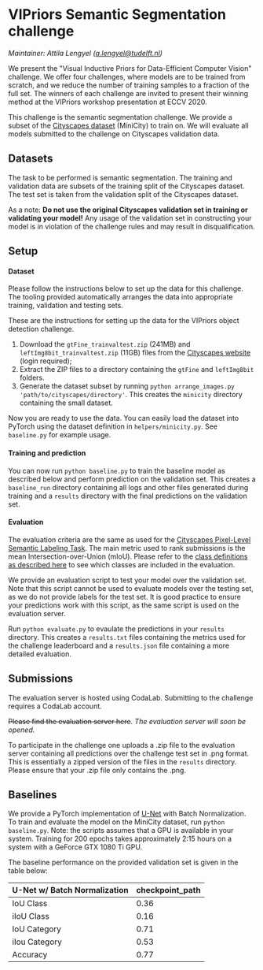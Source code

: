 # VIPriors Semantic Segmentation challenge

*Maintainer: Attila Lengyel (a.lengyel@tudelft.nl)*

We present the "Visual Inductive Priors for Data-Efficient Computer Vision" challenge. We offer four challenges, where models are to be trained from scratch, and we reduce the number of training samples to a fraction of the full set. The winners of each challenge are invited to present their winning method at the VIPriors workshop presentation at ECCV 2020.

This challenge is the semantic segmentation challenge. We provide a subset of the [Cityscapes dataset](https://www.cityscapes-dataset.com) (MiniCity) to train on. We will evaluate all models submitted to the challenge on Cityscapes validation data.

## Datasets

The task to be performed is semantic segmentation. The training and validation data are subsets of the training split of the Cityscapes dataset. The test set is taken from the validation split of the Cityscapes dataset.

As a note: **Do not use the original Cityscapes validation set in training or validating your model!** Any usage of the validation set in constructing your model is in violation of the challenge rules and may result in disqualification.

## Setup

#### Dataset

Please follow the instructions below to set up the data for this challenge. The tooling provided automatically arranges the data into appropriate training, validation and testing sets.

These are the instructions for setting up the data for the VIPriors object detection challenge.

1. Download the `gtFine_trainvaltest.zip` (241MB) and `leftImg8bit_trainvaltest.zip` (11GB) files from the [Cityscapes website](https://www.cityscapes-dataset.com/downloads/) (login required);
2. Extract the ZIP files to a directory containing the `gtFine` and `leftImg8bit` folders.
3. Generate the dataset subset by running `python arrange_images.py 'path/to/cityscapes/directory'`. This creates the `minicity` directory containing the small dataset.

Now you are ready to use the data. You can easily load the dataset into PyTorch using the dataset definition in `helpers/minicity.py`. See `baseline.py` for example usage.

#### Training and prediction

You can now run `python baseline.py` to train the baseline model as described below and perform prediction on the validation set. This creates a `baseline_run` directory containing all logs and other files generated during training and a `results` directory with the final predictions on the validation set.

#### Evaluation

The evaluation criteria are the same as used for the [Cityscapes Pixel-Level Semantic Labeling Task](https://www.cityscapes-dataset.com/benchmarks/#scene-labeling-task). The main metric used to rank submissions is the mean Intersection-over-Union (mIoU). Please refer to the [class definitions as described here](https://www.cityscapes-dataset.com/dataset-overview/#class-definitions) to see which classes are included in the evaluation.

We provide an evaluation script to test your model over the validation set. Note that this script cannot be used to evaluate models over the testing set, as we do not provide labels for the test set. It is good practice to ensure your predictions work with this script, as the same script is used on the evaluation server.

Run `python evaluate.py` to evaulate the predictions in your `results` directory. This creates a `results.txt` files containing the metrics used for the challenge leaderboard and a `results.json` file containing a more detailed evaluation.

## Submissions

The evaluation server is hosted using CodaLab. Submitting to the challenge requires a CodaLab account.

~~Please find the evaluation server here~~. *The evaluation server will soon be opened.*

To participate in the challenge one uploads a .zip file to the evaluation server containing all predictions over the challenge test set in .png format. This is essentially a zipped version of the files in the `results` directory. Please ensure that your .zip file only contains the .png.

## Baselines

We provide a PyTorch implementation of [U-Net](https://arxiv.org/abs/1505.04597) with Batch Normalization. To train and evaluate the model on the MiniCity dataset, run `python baseline.py`. Note: the scripts assumes that a GPU is available in your system. Training for 200 epochs takes approximately 2:15 hours on a system with a GeForce GTX 1080 Ti GPU.

The baseline performance on the provided validation set is given in the table below:

| U-Net w/ Batch Normalization | checkpoint_path |
| ---------------------------- | --------------- |
| IoU Class                    | 0.36            |
| iIoU Class                   | 0.16            |
| IoU Category                 | 0.71            |
| iIou Category                | 0.53            |
| Accuracy                     | 0.77            |

